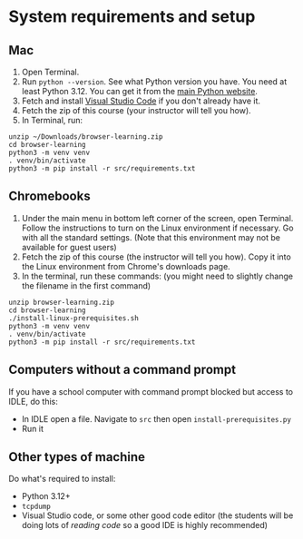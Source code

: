 # System requirements and setup

## Mac

1. Open Terminal.
2. Run `python --version`. See what Python version you have. You need at least Python 3.12. You can get it from the [main Python website](https://www.python.org/downloads/).
3. Fetch and install [Visual Studio Code](https://code.visualstudio.com/) if you don't already have it.
4. Fetch the zip of this course (your instructor will tell you how).
4. In Terminal, run:
```
unzip ~/Downloads/browser-learning.zip
cd browser-learning
python3 -m venv venv
. venv/bin/activate
python3 -m pip install -r src/requirements.txt
```

## Chromebooks

1. Under the main menu in bottom left corner of the screen, open Terminal. Follow the instructions to turn on the Linux environment if necessary. Go with all the standard settings. (Note that this environment may not be available for guest users)
2. Fetch the zip of this course (the instructor will tell you how). Copy it into the Linux environment from Chrome's downloads page.
3. In the terminal, run these commands: (you might need to slightly change the filename in the first command)
```
unzip browser-learning.zip
cd browser-learning
./install-linux-prerequisites.sh
python3 -m venv venv
. venv/bin/activate
python3 -m pip install -r src/requirements.txt
```

## Computers without a command prompt

If you have a school computer with command prompt blocked but access to IDLE, do this:

* In IDLE open a file. Navigate to `src` then open `install-prerequisites.py`
* Run it

## Other types of machine

Do what's required to install:

* Python 3.12+
* `tcpdump`
* Visual Studio code, or some other good code editor (the students will be doing lots of _reading code_ so a good IDE is highly recommended)
